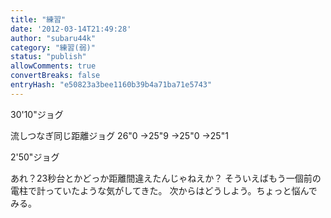 ```yaml
---
title: "練習"
date: '2012-03-14T21:49:28'
author: "subaru44k"
category: "練習(弱)"
status: "publish"
allowComments: true
convertBreaks: false
entryHash: "e50823a3bee1160b39b4a71ba71e5743"
---
```

30'10"ジョグ

流しつなぎ同じ距離ジョグ
26"0
→25"9
→25"0
→25"1

2'50"ジョグ

あれ？23秒台とかどっか距離間違えたんじゃねえか？
そういえばもう一個前の電柱で計っていたような気がしてきた。
次からはどうしよう。ちょっと悩んでみる。
